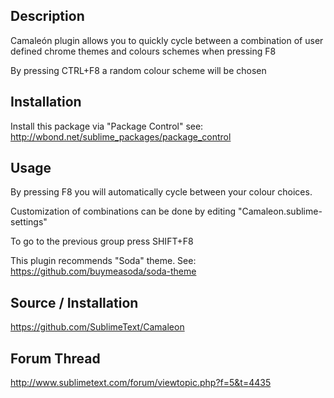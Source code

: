 Description
------------------

Camaleón plugin allows you to quickly cycle between a combination of user defined chrome themes and colours schemes when pressing F8

By pressing CTRL+F8 a random colour scheme will be chosen

Installation 
------------------

Install this package via "Package Control" see: http://wbond.net/sublime_packages/package_control

Usage
------------------

By pressing F8 you will automatically cycle between your colour choices.

Customization of combinations can be done by editing "Camaleon.sublime-settings"

To go to the previous group press SHIFT+F8

This plugin recommends "Soda" theme. See: https://github.com/buymeasoda/soda-theme

Source / Installation 
------------------

https://github.com/SublimeText/Camaleon

Forum Thread
------------------

http://www.sublimetext.com/forum/viewtopic.php?f=5&t=4435